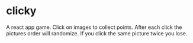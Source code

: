 # clicky

A react app game. Click on images to collect points. After each click the pictures order will randomize. If you click the same picture twice you lose.
